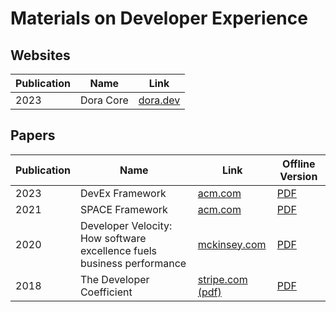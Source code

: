 # Materials on Developer Experience

## Websites

| Publication | Name | Link |
|--|---|---|
| 2023 | Dora Core | [dora.dev](https://dora.dev/core/) |

## Papers

| Publication | Name | Link | Offline Version |
|--|---|---|---|
| 2023 | DevEx Framework | [acm.com](https://queue.acm.org/detail.cfm?id=3595878) | [PDF](documents/devex_2023.pdf) | 
| 2021 | SPACE Framework | [acm.com](https://queue.acm.org/detail.cfm?id=3454124) | [PDF](documents/space_2021.pdf) |
| 2020 | Developer Velocity: How software excellence fuels business performance | [mckinsey.com](https://www.mckinsey.com/industries/technology-media-and-telecommunications/our-insights/developer-velocity-how-software-excellence-fuels-business-performance#/) | [PDF](documents/developer-velocity-how-software-excellence-fuels-business-performance-v4.pdf) |
| 2018 | The Developer Coefficient | [stripe.com (pdf)](https://stripe.com/files/reports/the-developer-coefficient.pdf) | [PDF](documents/the-developer-coefficient.pdf) | 